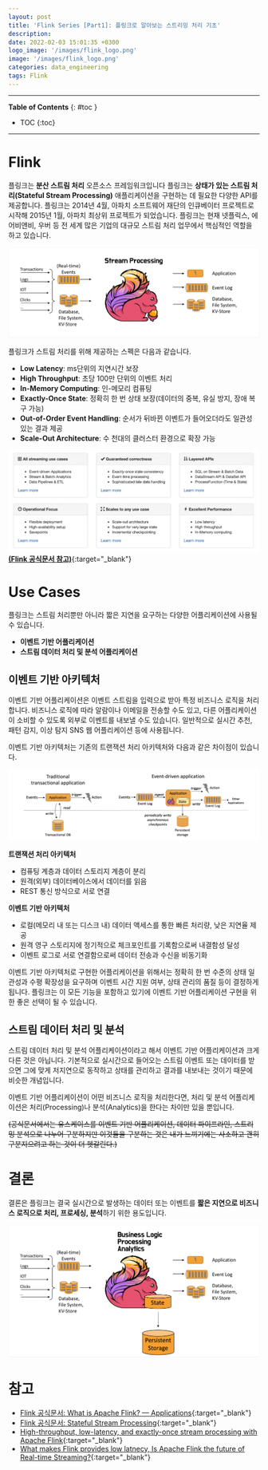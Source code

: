 ```yaml
---
layout: post
title: 'Flink Series [Part1]: 플링크로 알아보는 스트리밍 처리 기초'
description: 
date: 2022-02-03 15:01:35 +0300
logo_image: '/images/flink_logo.png'
image: '/images/flink_logo.png'
categories: data_engineering
tags: Flink
---
```

---

**Table of Contents**
{: #toc }
*  TOC
{:toc}

---

# Flink

플링크는 **분산 스트림 처리** 오픈소스 프레임워크입니다 플링크는 **상태가 있는 스트림 처리(Stateful Stream Processing)** 애플리케이션을 구현하는 데 필요한 다양한 API를 제공합니다. 플링크는 2014년 4월, 아파치 소프트웨어 재단의 인큐베이터 프로젝트로 시작해 2015년 1월, 아파치 최상위 프로젝트가 되었습니다. 플링크는 현재 넷플릭스, 에어비앤비, 우버 등 전 세계 많은 기업의 대규모 스트림 처리 업무에서 핵심적인 역할을 하고 있습니다. 

![](/images/flink_2.png)  

플링크가 스트림 처리를 위해 제공하는 스펙은 다음과 같습니다.  

- **Low Latency**: ms단위의 지연시간 보장
- **High Throughput**: 초당 100만 단위의 이벤트 처리
- **In-Memory Computing**: 인-메모리 컴퓨팅
- **Exactly-Once State**: 정확히 한 번 상태 보장(데이터의 중복, 유실 방지, 장애 복구 가능)
- **Out-of-Order Event Handling**: 순서가 뒤바뀐 이벤트가 들어오더라도 일관성 있는 결과 제공
- **Scale-Out Architecture**: 수 천대의 클러스터 환경으로 확장 가능

![](/images/flink_1.png)  
[**(Flink 공식문서 참고)**](https://flink.apache.org){:target="_blank"}  


# Use Cases
플링크는 스트림 처리뿐만 아니라 짧은 지연을 요구하는 다양한 어플리케이션에 사용될 수 있습니다.  

- **이벤트 기반 어플리케이션**
- **스트림 데이터 처리 및 분석 어플리케이션** 

## 이벤트 기반 아키텍처
이벤트 기반 어플리케이션은 이벤트 스트림을 입력으로 받아 특정 비즈니스 로직을 처리합니다. 비즈니스 로직에 따라 알람이나 이메일을 전송할 수도 있고, 다른 어플리케이션이 소비할 수 있도록 외부로 이벤트를 내보낼 수도 있습니다. 일반적으로 실시간 추천, 패턴 감지, 이상 탐지 SNS 웹 어플리케이션 등에 사용됩니다.  

이벤트 기반 아키텍처는 기존의 트랜잭션 처리 아키텍처와 다음과 같은 차이점이 있습니다.  

![](/images/flink_3.png)  

**트랜잭션 처리 아키텍처**  

- 컴퓨팅 계층과 데이터 스토리지 계층이 분리
- 원격(외부) 데이터베이스에서 데이터를 읽음
- REST 통신 방식으로 서로 연결

**이벤트 기반 아키텍처**  

- 로컬(메모리 내 또는 디스크 내) 데이터 액세스를 통한 빠른 처리량, 낮은 지연율 제공
- 원격 영구 스토리지에 정기적으로 체크포인트를 기록함으로써 내결함성 달성
- 이벤트 로그로 서로 연결함으로써 데이터 전송과 수신을 비동기화

이벤트 기반 아키텍처로 구현한 어플리케이션을 위해서는 정확히 한 번 수준의 상태 일관성과 수평 확장성을 요구하며 이벤트 시간 지원 여부, 상태 관리의 품질 등이 결정하게 됩니다. 플링크는 이 모든 기능을 포함하고 있기에 이벤트 기반 어플리케이션 구현을 위한 좋은 선택이 될 수 있습니다.  

## 스트림 데이터 처리 및 분석

스트림 데이터 처리 및 분석 어플리케이션이라고 해서 이벤트 기반 어플리케이션과 크게 다른 것은 아닙니다. 기본적으로 실시간으로 들어오는 스트림 이벤트 또는 데이터를 받으면 그에 맞게 저지연으로 동작하고 상태를 관리하고 결과를 내보내는 것이기 때문에 비슷한 개념입니다.  

이벤트 기반 어플리케이션이 어떤 비즈니스 로직을 처리한다면, 처리 및 분석 어플리케이션은 처리(Processing)나 분석(Analytics)을 한다는 차이만 있을 뿐입니다.  

~~(공식문서에서는 유스케이스를 이벤트 기반 어플리케이션, 데이터 파이프라인, 스트리밍 분석으로 나누어 구분하지만 이것들을 구분하는 것은 내가 느끼기에는 사소하고 괜히 구분지으려고 하는 것이 더 헷갈린다.)~~


# 결론  

결론은 플링크는 결국 실시간으로 발생하는 데이터 또는 이벤트를 **짧은 지연으로 비즈니스 로직으로 처리, 프로세싱, 분석**하기 위한 용도입니다.  

![](/images/flink_6.png)  


# 참고

- [Flink 공식문서: What is Apache Flink? — Applications](https://flink.apache.org/flink-applications.html){:target="_blank"}
- [Flink 공식문서: Stateful Stream Processing](https://nightlies.apache.org/flink/flink-docs-master/docs/concepts/stateful-stream-processing/){:target="_blank"}
- [High-throughput, low-latency, and exactly-once stream processing with Apache Flink](https://www.ververica.com/blog/high-throughput-low-latency-and-exactly-once-stream-processing-with-apache-flink){:target="_blank"}
- [What makes Flink provides low latnecy, Is Apache Flink the future of Real-time Streaming?](https://www.signifytechnology.com/blog/2019/01/is-apache-flink-the-future-of-real-time-streaming-by-anmol-sarna?source=google.co.kr){:target="_blank"}